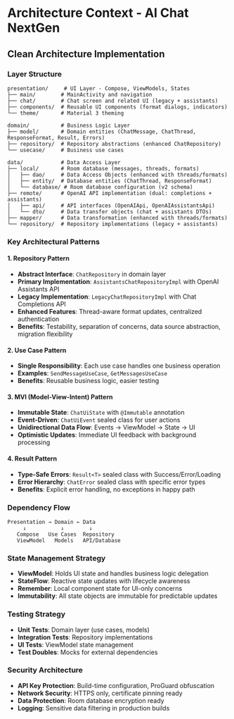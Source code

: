 # Architecture Context - AI Chat NextGen

## Clean Architecture Implementation

### Layer Structure
```
presentation/     # UI Layer - Compose, ViewModels, States
├── main/        # MainActivity and navigation
├── chat/        # Chat screen and related UI (legacy + assistants)
├── components/  # Reusable UI components (format dialogs, indicators)
└── theme/       # Material 3 theming

domain/          # Business Logic Layer
├── model/       # Domain entities (ChatMessage, ChatThread, ResponseFormat, Result, Errors)
├── repository/  # Repository abstractions (enhanced ChatRepository)
└── usecase/     # Business use cases

data/            # Data Access Layer
├── local/       # Room database (messages, threads, formats)
│   ├── dao/     # Data Access Objects (enhanced with threads/formats)
│   ├── entity/  # Database entities (ChatThread, ResponseFormat)
│   └── database/ # Room database configuration (v2 schema)
├── remote/      # OpenAI API implementation (dual: completions + assistants)
│   ├── api/     # API interfaces (OpenAIApi, OpenAIAssistantsApi)
│   └── dto/     # Data transfer objects (chat + assistants DTOs)
├── mapper/      # Data transformation (enhanced with threads/formats)
└── repository/  # Repository implementations (legacy + assistants)
```

### Key Architectural Patterns

#### 1. Repository Pattern
- **Abstract Interface**: `ChatRepository` in domain layer
- **Primary Implementation**: `AssistantsChatRepositoryImpl` with OpenAI Assistants API
- **Legacy Implementation**: `LegacyChatRepositoryImpl` with Chat Completions API
- **Enhanced Features**: Thread-aware format updates, centralized authentication
- **Benefits**: Testability, separation of concerns, data source abstraction, migration flexibility

#### 2. Use Case Pattern
- **Single Responsibility**: Each use case handles one business operation
- **Examples**: `SendMessageUseCase`, `GetMessagesUseCase`
- **Benefits**: Reusable business logic, easier testing

#### 3. MVI (Model-View-Intent) Pattern
- **Immutable State**: `ChatUiState` with `@Immutable` annotation
- **Event-Driven**: `ChatUiEvent` sealed class for user actions
- **Unidirectional Data Flow**: Events → ViewModel → State → UI
- **Optimistic Updates**: Immediate UI feedback with background processing

#### 4. Result Pattern
- **Type-Safe Errors**: `Result<T>` sealed class with Success/Error/Loading
- **Error Hierarchy**: `ChatError` sealed class with specific error types
- **Benefits**: Explicit error handling, no exceptions in happy path

### Dependency Flow
```
Presentation → Domain ← Data
     ↓           ↓        ↓
   Compose   Use Cases  Repository
   ViewModel   Models   API/Database
```

### State Management Strategy
- **ViewModel**: Holds UI state and handles business logic delegation
- **StateFlow**: Reactive state updates with lifecycle awareness
- **Remember**: Local component state for UI-only concerns
- **Immutability**: All state objects are immutable for predictable updates

### Testing Strategy
- **Unit Tests**: Domain layer (use cases, models)
- **Integration Tests**: Repository implementations
- **UI Tests**: ViewModel state management
- **Test Doubles**: Mocks for external dependencies

### Security Architecture
- **API Key Protection**: Build-time configuration, ProGuard obfuscation
- **Network Security**: HTTPS only, certificate pinning ready
- **Data Protection**: Room database encryption ready
- **Logging**: Sensitive data filtering in production builds
